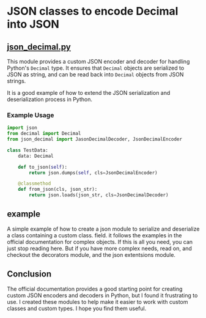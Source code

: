 # JSON  classes to encode Decimal into JSON

## [json_decimal.py](src/json_decimal.py)
This module provides a custom JSON encoder and decoder for handling Python's `Decimal` type. It ensures that `Decimal`
objects are serialized to JSON as string, and can be read back into `Decimal` objects from JSON strings.

It is a good example of how to extend the JSON serialization and deserialization process in Python.

### Example Usage
```python
import json
from decimal import Decimal
from json_decimal import JasonDecimalDecoder, JsonDecimalEncoder

class TestData:
    data: Decimal

    def to_json(self):
        return json.dumps(self, cls=JsonDecimalEncoder)

    @classmethod
    def from_json(cls, json_str):
        return json.loads(json_str, cls=JsonDecimalDecoder)
```

## example
A simple example of how to create a json module to serialize and deserialize a class containing a custom class.
field. it follows the examples in the official documentation for complex objects. If this is all you need, you can just
stop reading here. But if you have more complex needs, read on, and checkout the decorators module, and the json
extentsions module.

## Conclusion
The official documentation provides a good starting point for creating custom JSON encoders and decoders in Python, but
I found it frustrating to use. I created these modules to help make it easier to work with custom classes and custom
types. I hope you find them useful.
